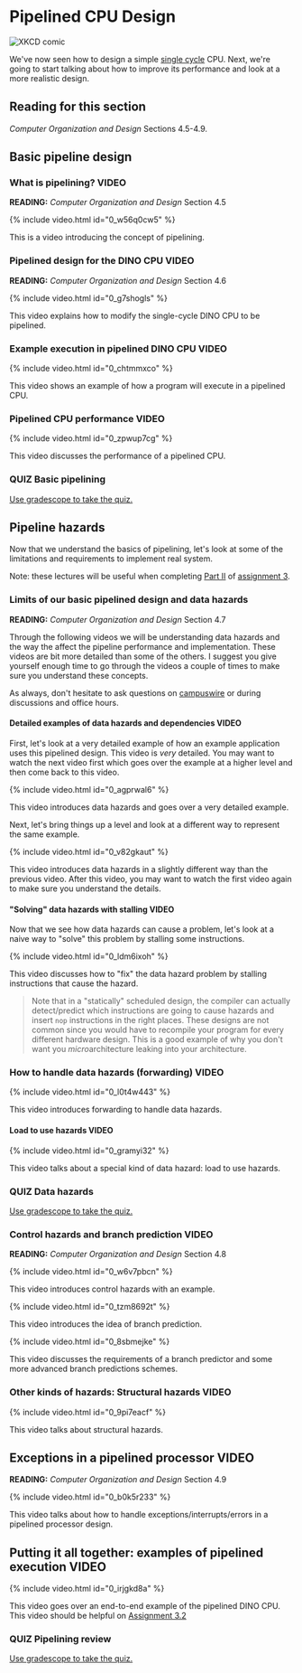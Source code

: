 # Pipelined CPU Design

![XKCD comic](https://imgs.xkcd.com/comics/is_it_worth_the_time.png)

We've now seen how to design a simple [single cycle](./single-cycle.md) CPU.
Next, we're going to start talking about how to improve its performance and look at a more realistic design.

## Reading for this section

*Computer Organization and Design* Sections 4.5-4.9.

## Basic pipeline design

### What is pipelining? **VIDEO**

**READING:** *Computer Organization and Design* Section 4.5

{% include video.html id="0_w56q0cw5" %}

This is a video introducing the concept of pipelining.

### Pipelined design for the DINO CPU  **VIDEO**

**READING:** *Computer Organization and Design* Section 4.6

{% include video.html id="0_g7shogls" %}

This video explains how to modify the single-cycle DINO CPU to be pipelined.

### Example execution in pipelined DINO CPU  **VIDEO**

{% include video.html id="0_chtmmxco" %}

This video shows an example of how a program will execute in a pipelined CPU.

### Pipelined CPU performance **VIDEO**

{% include video.html id="0_zpwup7cg" %}

This video discusses the performance of a pipelined CPU.

### **QUIZ** Basic pipelining

[Use gradescope to take the quiz.](https://www.gradescope.com/courses/105214/assignments/451227)

## Pipeline hazards

Now that we understand the basics of pipelining, let's look at some of the limitations and requirements to implement real system.

Note: these lectures will be useful when completing [Part II](https://github.com/jlpteaching/dinocpu-sq20/blob/master/assignments/assignment-3.md#part-ii-implementing-forwarding) of [assignment 3](https://github.com/jlpteaching/dinocpu-sq20/blob/master/assignments/assignment-3.md).

### Limits of our basic pipelined design and data hazards

**READING:** *Computer Organization and Design* Section 4.7

Through the following videos we will be understanding data hazards and the way the affect the pipeline performance and implementation.
These videos are bit more detailed than some of the others.
I suggest you give yourself enough time to go through the videos a couple of times to make sure you understand these concepts.

As always, don't hesitate to ask questions on [campuswire](https://campuswire.com/c/GDBEBE971/) or during discussions and office hours.

#### Detailed examples of data hazards and dependencies **VIDEO**

First, let's look at a very detailed example of how an example application uses this pipelined design.
This video is *very* detailed.
You may want to watch the next video first which goes over the example at a higher level and then come back to this video.

{% include video.html id="0_agprwal6" %}

This video introduces data hazards and goes over a very detailed example.

Next, let's bring things up a level and look at a different way to represent the same example.

{% include video.html id="0_v82gkaut" %}

This video introduces data hazards in a slightly different way than the previous video.
After this video, you may want to watch the first video again to make sure you understand the details.

#### "Solving" data hazards with stalling **VIDEO**

Now that we see how data hazards can cause a problem, let's look at a naive way to "solve" this problem by stalling some instructions.

{% include video.html id="0_ldm6ixoh" %}

This video discusses how to "fix" the data hazard problem by stalling instructions that cause the hazard.

> Note that in a "statically" scheduled design, the compiler can actually detect/predict which instructions are going to cause hazards and insert `nop` instructions in the right places.
> These designs are not common since you would have to recompile your program for every different hardware design.
> This is a good example of why you don't want you *micro*architecture leaking into your architecture.

### How to handle data hazards (forwarding) **VIDEO**

{% include video.html id="0_l0t4w443" %}

This video introduces forwarding to handle data hazards.

#### Load to use hazards **VIDEO**

{% include video.html id="0_gramyi32" %}

This video talks about a special kind of data hazard: load to use hazards.

### **QUIZ** Data hazards

[Use gradescope to take the quiz.](https://www.gradescope.com/courses/105214/assignments/456000)

### Control hazards and branch prediction **VIDEO**

**READING:** *Computer Organization and Design* Section 4.8

{% include video.html id="0_w6v7pbcn" %}

This video introduces control hazards with an example.

{% include video.html id="0_tzm8692t" %}

This video introduces the idea of branch prediction.

{% include video.html id="0_8sbmejke" %}

This video discusses the requirements of a branch predictor and some more advanced branch predictions schemes.

### Other kinds of hazards: Structural hazards **VIDEO**

{% include video.html id="0_9pi7eacf" %}

This video talks about structural hazards.

## Exceptions in a pipelined processor **VIDEO**

**READING:** *Computer Organization and Design* Section 4.9

{% include video.html id="0_b0k5r233" %}

This video talks about how to handle exceptions/interrupts/errors in a pipelined processor design.

## Putting it all together: examples of pipelined execution **VIDEO**

{% include video.html id="0_irjgkd8a" %}

This video goes over an end-to-end example of the pipelined DINO CPU.
This video should be helpful on [Assignment 3.2](https://github.com/jlpteaching/dinocpu-sq20/blob/master/assignments/assignment-3.md#part-ii-implementing-forwarding)

### **QUIZ** Pipelining review

[Use gradescope to take the quiz.](https://www.gradescope.com/courses/105214/assignments/464646)
